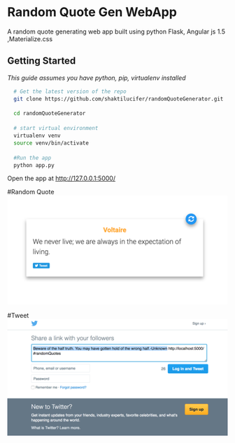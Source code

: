 # Random Quote Gen WebApp
A random quote generating web app built using python Flask, Angular js 1.5 ,Materialize.css 

<h2>Getting Started</h2>

<i>This guide assumes you have python, pip, virtualenv installed</i> 

```bash
  # Get the latest version of the repo
  git clone https://github.com/shaktilucifer/randomQuoteGenerator.git
  
  cd randomQuoteGenerator
  
  # start virtual environment
  virtualenv venv
  source venv/bin/activate
  
  #Run the app
  python app.py

```
 Open the app at  http://127.0.0.1:5000/

#Random Quote 
![Alt text](/images/randomquotegen.png?raw=true "Random Quote Gen Main")

#Tweet
![Alt text](/images/tweetquote.png?raw=true "Random Quote Tweet")
